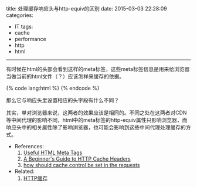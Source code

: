 title: 处理缓存响应头与http-equiv的区别
date: 2015-03-03 22:28:09
categories:
- IT
tags:
- cache
- performance
- http
- html
---
有时候在html的头部会看到这样的meta标签，这些meta标签信息是用来给浏览器当做当前的html文件（？）应该怎样来缓存的依据。

{% code lang:html %}
<meta http-equiv="cache-control" content="no-cache" />
<meta http-equiv="expires" content="Tue, 01 Jan 1980 1:00:00 GMT" />
<meta http-equiv="pragma" content="no-cache" />   <!-- 在新的浏览器实现中，pragma:no-cache会被当作cache-control:no-cache处理 -->
{% endcode %}

那么它与响应头里设置相应的头字段有什么不同？

其实，单对浏览器来说，这两者的效果应该是相同的。不同之处在这两者对CDN等中间代理的影响不同，html中的meta标签的http-equiv属性只影响浏览器，而响应头中的相关属性除了影响浏览器，也可能会影响到这些中间代理处理缓存的方式。

- References:
  1. [Useful HTML Meta Tags](http://www.i18nguy.com/markup/metatags.html)
  2. [A Beginner's Guide to HTTP Cache Headers](http://www.mobify.com/blog/beginners-guide-to-http-cache-headers/)
  3. [how should cache control be set in the requests](http://webmasters.stackexchange.com/a/34588)
- Related:
  1. [HTTP缓存](/blog/2015/03/08/http-caching/)
